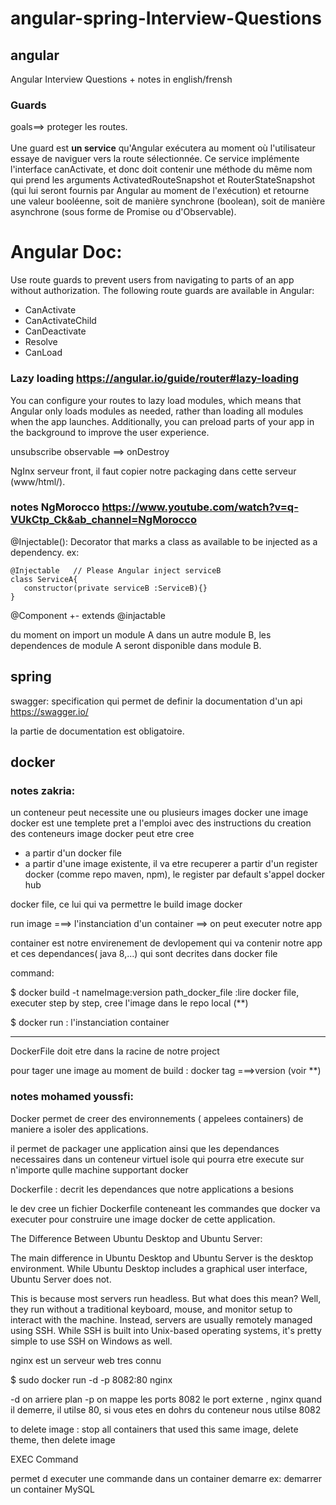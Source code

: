 # angular-spring-Interview-Questions
## angular
Angular Interview Questions + notes in english/frensh
### Guards
goals==> proteger les routes.<br>
<br>
Une guard est **un service** qu'Angular exécutera au moment où l'utilisateur essaye de naviguer vers la route sélectionnée. Ce service implémente l'interface canActivate, et donc doit contenir une méthode du même nom qui prend les arguments ActivatedRouteSnapshot et RouterStateSnapshot (qui lui seront fournis par Angular au moment de l'exécution) et retourne une valeur booléenne, soit de manière synchrone (boolean), soit de manière asynchrone (sous forme de Promise ou d'Observable).
# Angular Doc:
Use route guards to prevent users from navigating to parts of an app without authorization. The following route guards are available in Angular:
- CanActivate
- CanActivateChild
- CanDeactivate
- Resolve
- CanLoad
### Lazy loading                             https://angular.io/guide/router#lazy-loading
You can configure your routes to lazy load modules, which means that Angular only loads modules as needed, rather than loading all modules when the app launches. Additionally, you can preload parts of your app in the background to improve the user experience.

unsubscribe observable ==> onDestroy

NgInx serveur front, il faut copier notre packaging dans cette serveur (www/html/).

### notes NgMorocco  https://www.youtube.com/watch?v=q-VUkCtp_Ck&ab_channel=NgMorocco
@Injectable(): Decorator that marks a class as available to be injected as a dependency. 
ex:
```
@Injectable   // Please Angular inject serviceB 
class ServiceA{
   constructor(private serviceB :ServiceB){}
}
```
@Component +- extends @injactable

du moment on import un module A dans un autre module B, les dependences de module A seront disponible
dans module B.

## spring
swagger: specification qui permet de definir la documentation d'un api  https://swagger.io/

la partie de documentation est obligatoire.

## docker
### notes zakria:
un conteneur peut necessite une ou plusieurs images docker
une image docker est une templete pret a l'emploi avec des instructions du creation des conteneurs
image docker peut etre cree 
- a partir d'un docker file
- a partir d'une image existente, il va etre recuperer a partir d'un register docker (comme repo maven, npm),
le register par default s'appel docker hub

docker file, ce lui qui va permettre le build image docker

run image ===> l'instanciation d'un container  ==> on peut executer notre app

container est notre envirenement de devlopement qui va contenir notre app et ces dependances( java 8,...) qui sont decrites dans docker file


command:

$ docker build -t nameImage:version  path_docker_file       :lire docker file, executer step by step, cree l'image dans le repo local  (**)



$ docker run             : l'instanciation container


---
DockerFile doit etre dans la racine de notre project

pour tager une image au moment de build : docker tag ===>version   (voir **)


### notes mohamed youssfi:

Docker permet de creer des environnements ( appelees containers) de maniere a isoler des applications.

il permet de packager une application ainsi que les dependances necessaires dans un conteneur virtuel isole qui pourra etre execute sur n'importe qulle machine supportant docker

Dockerfile : decrit les dependances que notre applications a besions 

le dev cree un fichier Dockerfile conteneant les commandes que docker va executer pour construire une image docker de cette application.
 
 
 The Difference Between Ubuntu Desktop and Ubuntu Server:
 
 The main difference in Ubuntu Desktop and Ubuntu Server is the desktop environment. While Ubuntu Desktop includes a graphical user interface, Ubuntu Server does not.

This is because most servers run headless. But what does this mean? Well, they run without a traditional keyboard, mouse, and monitor setup to interact with the machine. Instead, servers are usually remotely managed using SSH. While SSH is built into Unix-based operating systems, it's pretty simple to use SSH on Windows as well.


nginx est un serveur web tres connu

$ sudo docker run -d  -p 8082:80  nginx       


-d      on arriere plan
-p     on mappe les ports   8082 le port externe , nginx quand il demerre, il utilse 80, si vous etes en dohrs du conteneur nous utilse 8082


to delete image : stop all containers that used this same image, delete theme, then delete image


EXEC Command

permet d executer une commande dans un container demarre 
ex:
demarrer un container MySQL


